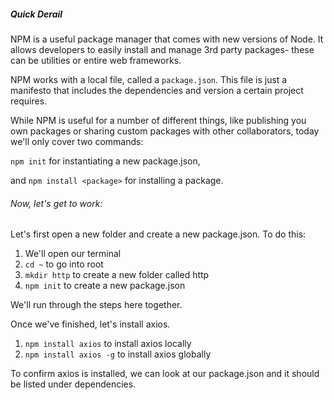 ##### Quick Derail

NPM is a useful package manager that comes with new versions of Node. It allows developers to easily install and manage 3rd party packages- these can be utilities or entire web frameworks.

NPM works with a local file, called a `package.json`. This file is just a manifesto that includes the dependencies and version a certain project requires. 

While NPM is useful for a number of different things, like publishing you own packages or sharing custom packages with other collaborators, today we'll only cover two commands:

`npm init` for instantiating a new package.json,

and `npm install <package>` for installing a package.


###### Now, let's get to work:


Let's first open a new folder and create a new package.json. To do this:

1. We'll open our terminal
2. `cd ~` to go into root 
3. `mkdir http` to create a new folder called http
4. `npm init` to create a new package.json

We'll run through the steps here together.

Once we've finished, let's install axios.

1. `npm install axios` to install axios locally
2. `npm install axios -g` to install axios globally

To confirm axios is installed, we can look at our package.json and it should be listed under dependencies.
